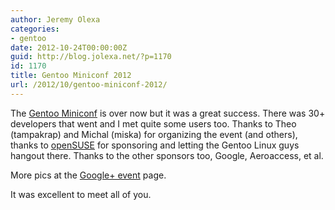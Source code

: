 ```yaml
---
author: Jeremy Olexa
categories:
- gentoo
date: 2012-10-24T00:00:00Z
guid: http://blog.jolexa.net/?p=1170
id: 1170
title: Gentoo Miniconf 2012
url: /2012/10/gentoo-miniconf-2012/
---
```


The [Gentoo Miniconf][1] is over now but it was a great success. There was 30+ developers that went and I met quite some users too. Thanks to Theo (tampakrap) and Michal (miska) for organizing the event (and others), thanks to [openSUSE][2] for sponsoring and letting the Gentoo Linux guys hangout there. Thanks to the other sponsors too, Google, Aeroaccess, et al.

More pics at the [Google+ event][3] page.

It was excellent to meet all of you.

 [1]: http://www.gentoo.org/proj/en/miniconf/
 [2]: http://www.opensuse.org/en/
 [3]: https://plus.google.com/u/0/events/c0fn547i01b94gae3v9tkn2umqc
